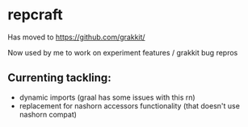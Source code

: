 # repcraft
Has moved to https://github.com/grakkit/

Now used by me to work on experiment features / grakkit bug repros

## Currenting tackling:
- dynamic imports (graal has some issues with this rn)
- replacement for nashorn accessors functionality (that doesn't use nashorn compat)

